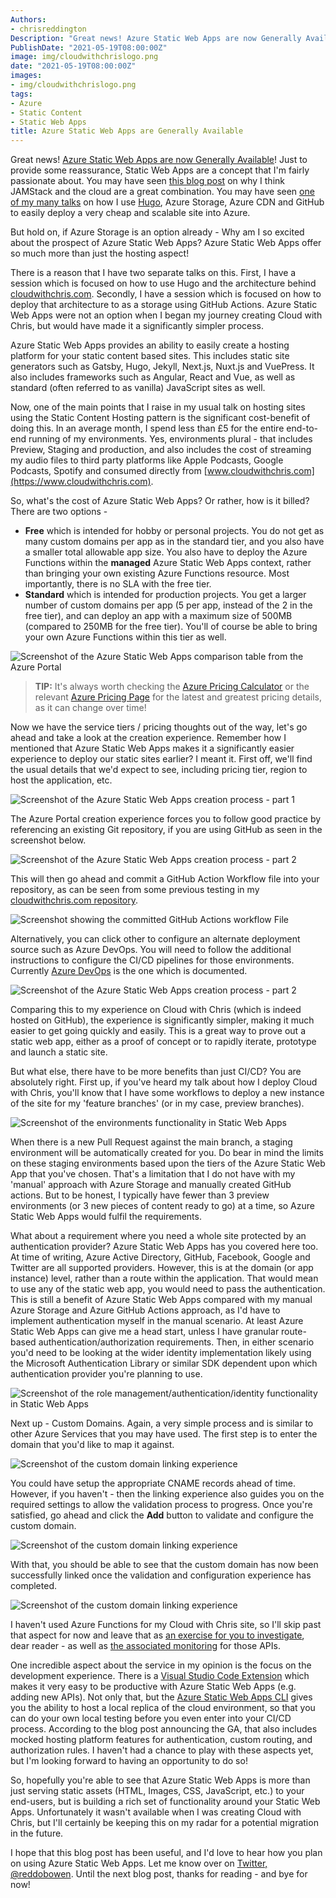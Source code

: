 ```yaml
---
Authors: 
- chrisreddington
Description: "Great news! Azure Static Web Apps are now Generally Available! Just to provide some reassurance, Static Web Apps are a concept that I'm fairly passionate about. You may have seen this blog post on why I think JAMStack and the cloud are a great combination. You may have seen one of my many talks on how I use Hugo, Azure Storage, Azure CDN and GitHub to easily deploy a very cheap and scalable site into Azure. But hold on, if Azure Storage is an option already - Why am I so excited about the prospect of Azure Static Web Apps? Azure Static Web Apps offer so much more than just the hosting aspect!"
PublishDate: "2021-05-19T08:00:00Z"
image: img/cloudwithchrislogo.png
date: "2021-05-19T08:00:00Z"
images:
- img/cloudwithchrislogo.png
tags:
- Azure
- Static Content
- Static Web Apps
title: Azure Static Web Apps are Generally Available
---
```

Great news! [Azure Static Web Apps are now Generally Available](https://azure.microsoft.com/en-gb/blog/develop-production-scale-modern-web-apps-quickly-with-azure-static-web-apps/)! Just to provide some reassurance, Static Web Apps are a concept that I'm fairly passionate about. You may have seen [this blog post](/blog/jamstack-cloud-winning-combination/) on why I think JAMStack and the cloud are a great combination. You may have seen [one of my many talks](/talk) on how I use [Hugo](https://gohugo.io/), Azure Storage, Azure CDN and GitHub to easily deploy a very cheap and scalable site into Azure.

But hold on, if Azure Storage is an option already - Why am I so excited about the prospect of Azure Static Web Apps? Azure Static Web Apps offer so much more than just the hosting aspect!

There is a reason that I have two separate talks on this. First, I have a session which is focused on how to use Hugo and the architecture behind [cloudwithchris.com](https://www.cloudwithchris.com). Secondly, I have a session which is focused on how to deploy that architecture to as a storage using GitHub Actions. Azure Static Web Apps were not an option when I began my journey creating Cloud with Chris, but would have made it a significantly simpler process.

Azure Static Web Apps provides an ability to easily create a hosting platform for your static content based sites. This includes static site generators such as Gatsby, Hugo, Jekyll, Next.js, Nuxt.js and VuePress. It also includes frameworks such as Angular, React and Vue, as well as standard (often referred to as vanilla) JavaScript sites as well.

Now, one of the main points that I raise in my usual talk on hosting sites using the Static Content Hosting pattern is the significant cost-benefit of doing this. In an average month, I spend less than £5 for the entire end-to-end running of my environments. Yes, environments plural - that includes Preview, Staging and production, and also includes the cost of streaming my audio files to third party platforms like Apple Podcasts, Google Podcasts, Spotify and consumed directly from [www.cloudwithchris.com](https://www.cloudwithchris.com).

So, what's the cost of Azure Static Web Apps? Or rather, how is it billed? There are two options -

* **Free** which is intended for hobby or personal projects. You do not get as many custom domains per app as in the standard tier, and you also have a smaller total allowable app size. You also have to deploy the Azure Functions within the **managed** Azure Static Web Apps context, rather than bringing your own existing Azure Functions resource. Most importantly, there is no SLA with the free tier.
* **Standard** which is intended for production projects. You get a larger number of custom domains per app (5 per app, instead of the 2 in the free tier), and can deploy an app with a maximum size of 500MB (compared to 250MB for the free tier). You'll of course be able to bring your own Azure Functions within this tier as well.

![Screenshot of the Azure Static Web Apps comparison table from the Azure Portal](images/static-webapps-general-availability/static-webapp-portal-pricing.png "Screenshot of the Azure Static Web Apps comparison table from the Azure Portal")

> **TIP:** It's always worth checking the [Azure Pricing Calculator](https://azure.microsoft.com/en-gb/pricing/calculator/) or the relevant [Azure Pricing Page](https://azure.microsoft.com/en-gb/pricing/details/app-service/static/) for the latest and greatest pricing details, as it can change over time!

Now we have the service tiers / pricing thoughts out of the way, let's go ahead and take a look at the creation experience. Remember how I mentioned that Azure Static Web Apps makes it a significantly easier experience to deploy our static sites earlier? I meant it. First off, we'll find the usual details that we'd expect to see, including pricing tier, region to host the application, etc.

![Screenshot of the Azure Static Web Apps creation process - part 1](images/static-webapps-general-availability/static-webapp-portal-create1.png "Screenshot of the Azure Static Web Apps creation process - part 1")

The Azure Portal creation experience forces you to follow good practice by referencing an existing Git repository, if you are using GitHub as seen in the screenshot below.

![Screenshot of the Azure Static Web Apps creation process - part 2](images/static-webapps-general-availability/static-webapp-portal-create2.png "Screenshot of the Azure Static Web Apps creation process - part 2")

This will then go ahead and commit a GitHub Action Workflow file into your repository, as can be seen from some previous testing in my [cloudwithchris.com repository](https://github.com/chrisreddington/cloudwithchris.com/commit/e01a4fc8b25d2ac47824b6cd0fc604eb849b880a).

![Screenshot showing the committed GitHub Actions workflow File](images/static-webapps-general-availability/static-webapp-github-commit.png "Screenshot showing the committed GitHub Actions workflow File")

Alternatively, you can click other to configure an alternate deployment source such as Azure DevOps. You will need to follow the additional instructions to configure the CI/CD pipelines for those environments. Currently [Azure DevOps](https://docs.microsoft.com/en-gb/azure/static-web-apps/publish-devops?wt.mc_id=azurestaticwebapps_inline_inproduct_general) is the one which is documented.

![Screenshot of the Azure Static Web Apps creation process - part 2](images/static-webapps-general-availability/static-webapp-portal-create3.png "Screenshot of the Azure Static Web Apps creation process - part 2")

Comparing this to my experience on Cloud with Chris (which is indeed hosted on GitHub), the experience is significantly simpler, making it much easier to get going quickly and easily. This is a great way to prove out a static web app, either as a proof of concept or to rapidly iterate, prototype and launch a static site.

But what else, there have to be more benefits than just CI/CD? You are absolutely right. First up, if you've heard my talk about how I deploy Cloud with Chris, you'll know that I have some workflows to deploy a new instance of the site for my 'feature branches' (or in my case, preview branches).

![Screenshot of the environments functionality in Static Web Apps](images/static-webapps-general-availability/static-webapp-staging.png "Screenshot of the environments functionality in Static Web Apps")

When there is a new Pull Request against the main branch, a staging environment will be automatically created for you. Do bear in mind the limits on these staging environments based upon the tiers of the Azure Static Web App that you've chosen. That's a limitation that I do not have with my 'manual' approach with Azure Storage and manually created GitHub actions. But to be honest, I typically have fewer than 3 preview environments (or 3 new pieces of content ready to go) at a time, so Azure Static Web Apps would fulfil the requirements.

What about a requirement where you need a whole site protected by an authentication provider? Azure Static Web Apps has you covered here too. At time of writing, Azure Active Directory, GitHub, Facebook, Google and Twitter are all supported providers. However, this is at the domain (or app instance) level, rather than a route within the application. That would mean to use any of the static web app, you would need to pass the authentication. This is still a benefit of Azure Static Web Apps compared with my manual Azure Storage and Azure GitHub Actions approach, as I'd have to implement authentication myself in the manual scenario. At least Azure Static Web Apps can give me a head start, unless I have granular route-based authentication/authorization requirements. Then, in either scenario you'd need to be looking at the wider identity implementation likely using the Microsoft Authentication Library or similar SDK dependent upon which authentication provider you're planning to use.

![Screenshot of the role management/authentication/identity functionality in Static Web Apps](images/static-webapps-general-availability/static-webapps-identity.png "Screenshot of the role management/authentication/identity functionality in Static Web Apps")

Next up - Custom Domains. Again, a very simple process and is similar to other Azure Services that you may have used. The first step is to enter the domain that you'd like to map it against.

![Screenshot of the custom domain linking experience](images/static-webapps-general-availability/static-webapp-domain1.png "Screenshot of the custom domain linking experience")

You could have setup the appropriate CNAME records ahead of time. However, if you haven't - then the linking experience also guides you on the required settings to allow the validation process to progress. Once you're satisfied, go ahead and click the **Add** button to validate and configure the custom domain.

![Screenshot of the custom domain linking experience](images/static-webapps-general-availability/static-webapp-domain2.png "Screenshot of the custom domain linking experience")

With that, you should be able to see that the custom domain has now been successfully linked once the validation and configuration experience has completed.

![Screenshot of the custom domain linking experience](images/static-webapps-general-availability/static-webapp-domain3.png "Screenshot of the custom domain linking experience")

I haven't used Azure Functions for my Cloud with Chris site, so I'll skip past that aspect for now and leave that as [an exercise for you to investigate](https://docs.microsoft.com/en-gb/azure/static-web-apps/add-api?tabs=vanilla-javascript), dear reader - as well as [the associated monitoring](https://docs.microsoft.com/en-gb/azure/static-web-apps/monitor) for those APIs.

One incredible aspect about the service in my opinion is the focus on the development experience. There is a [Visual Studio Code Extension](https://marketplace.visualstudio.com/items?itemName=ms-azuretools.vscode-azurestaticwebapps) which makes it very easy to be productive with Azure Static Web Apps (e.g. adding new APIs). Not only that, but the [Azure Static Web Apps CLI](https://github.com/Azure/static-web-apps-cli) gives you the ability to host a local replica of the cloud environment, so that you can do your own local testing before you even enter into your CI/CD process. According to the blog post announcing the GA, that also includes mocked hosting platform features for authentication, custom routing, and authorization rules. I haven't had a chance to play with these aspects yet, but I'm looking forward to having an opportunity to do so!

So, hopefully you're able to see that Azure Static Web Apps is more than just serving static assets (HTML, Images, CSS, JavaScript, etc.) to your end-users, but is building a rich set of functionality around your Static Web Apps. Unfortunately it wasn't available when I was creating Cloud with Chris, but I'll certainly be keeping this on my radar for a potential migration in the future.

I hope that this blog post has been useful, and I'd love to hear how you plan on using Azure Static Web Apps. Let me know over on [Twitter, @reddobowen](https://twitter.com/reddobowen). Until the next blog post, thanks for reading - and bye for now!